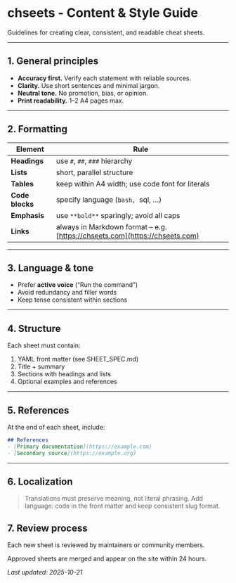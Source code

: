 # chseets - Content & Style Guide

Guidelines for creating clear, consistent, and readable cheat sheets.

---

## 1. General principles

- **Accuracy first.** Verify each statement with reliable sources.  
- **Clarity.** Use short sentences and minimal jargon.  
- **Neutral tone.** No promotion, bias, or opinion.  
- **Print readability.** 1–2 A4 pages max.  

---

## 2. Formatting

| Element | Rule |
|----------|------|
| **Headings** | use `#`, `##`, `###` hierarchy |
| **Lists** | short, parallel structure |
| **Tables** | keep within A4 width; use code font for literals |
| **Code blocks** | specify language (```bash, ```sql, …) |
| **Emphasis** | use `**bold**` sparingly; avoid all caps |
| **Links** | always in Markdown format – e.g. [https://chseets.com](https://chseets.com) |

---

## 3. Language & tone

- Prefer **active voice** (“Run the command”)  
- Avoid redundancy and filler words  
- Keep tense consistent within sections  

---

## 4. Structure

Each sheet must contain:

1. YAML front matter (see SHEET_SPEC.md)  
2. Title + summary  
3. Sections with headings and lists  
4. Optional examples and references  

---

## 5. References

At the end of each sheet, include:

```markdown
## References
- [Primary documentation](https://example.com)
- [Secondary source](https://example.org)
```

---

## 6. Localization

> Translations must preserve meaning, not literal phrasing.
> Add language: code in the front matter and keep consistent slug format.

## 7. Review process

Each new sheet is reviewed by maintainers or community members.

Approved sheets are merged and appear on the site within 24 hours.

_Last updated: 2025-10-21_
